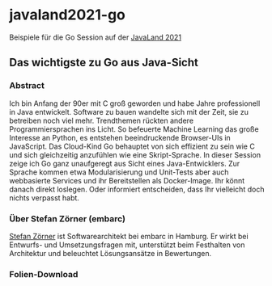 # javaland2021-go

Beispiele für die Go Session auf der [JavaLand 2021](https://www.javaland.eu)

## Das wichtigste zu Go aus Java-Sicht

### Abstract
Ich bin Anfang der 90er mit C groß geworden und habe Jahre professionell in Java entwickelt. Software zu bauen wandelte sich mit der Zeit, sie zu betreiben noch viel mehr. 
Trendthemen rückten andere Programmiersprachen ins Licht. So befeuerte Machine Learning das große Interesse an Python, es entstehen beeindruckende Browser-UIs in JavaScript. 
Das Cloud-Kind Go behauptet von sich effizient zu sein wie C und sich gleichzeitig anzufühlen wie eine Skript-Sprache. In dieser Session zeige ich Go ganz unaufgeregt aus Sicht eines Java-Entwicklers.
Zur Sprache kommen etwa Modularisierung und Unit-Tests aber auch webbasierte Services und ihr Bereitstellen als Docker-Image.
Ihr könnt danach direkt loslegen. Oder informiert entscheiden, dass Ihr vielleicht doch nichts verpasst habt.

### Über Stefan Zörner (embarc)
[Stefan Zörner](https://www.embarc.de/stefan-zoerner) ist Softwarearchitekt bei embarc in Hamburg. Er wirkt bei Entwurfs- und Umsetzungsfragen mit, unterstützt beim Festhalten von Architektur und beleuchtet Lösungsansätze in Bewertungen.

### Folien-Download
